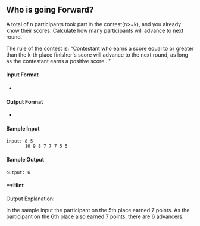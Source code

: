 ## **Who is going Forward?**

A total of n participants took part in the contest(n>=k), and you already know their scores. Calculate how many participants will advance to next round.

The rule of the contest is: "Contestant who earns a score equal to or greater than the k-th place finisher's score will advance to the next round, as long as the contestant earns a positive score..."

#### **Input Format**

-

#### **Output Format**

- 

#### **Sample Input**
    input: 8 5
           10 9 8 7 7 7 5 5 

#### **Sample Output**
    output: 6

#### **Hint

 Output Explanation:
  
  In the sample input the participant on the 5th place earned 7 points. As the participant on the 6th place also earned 7 points, there are 6 advancers.